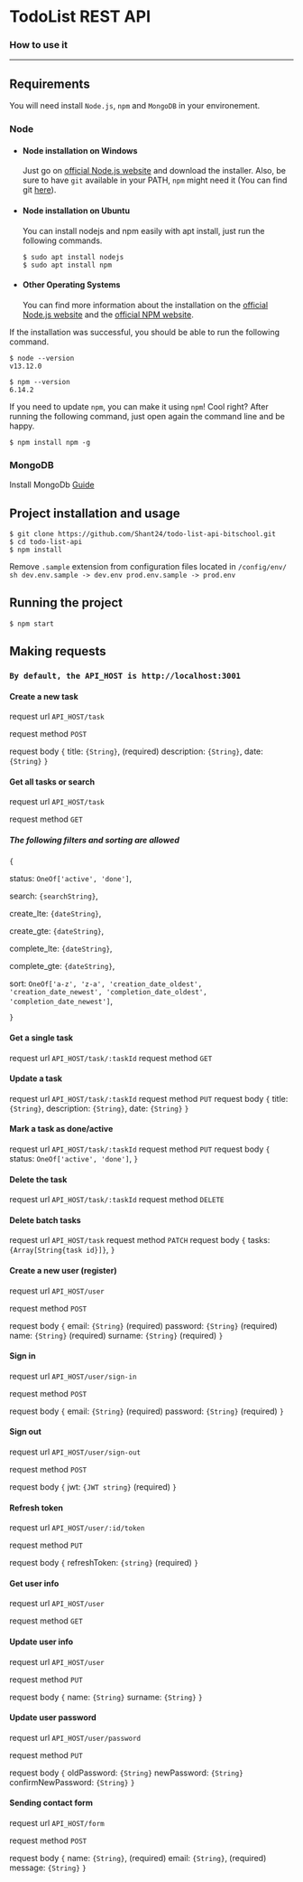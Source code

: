 # TodoList REST API

### How to use it

---
## Requirements

You will need install `Node.js`, `npm` and `MongoDB`  in your environement.

### Node
- #### Node installation on Windows

  Just go on [official Node.js website](https://nodejs.org/) and download the installer.
Also, be sure to have `git` available in your PATH, `npm` might need it (You can find git [here](https://git-scm.com/)).

- #### Node installation on Ubuntu

  You can install nodejs and npm easily with apt install, just run the following commands.

      $ sudo apt install nodejs
      $ sudo apt install npm

- #### Other Operating Systems
  You can find more information about the installation on the [official Node.js website](https://nodejs.org/) and the [official NPM website](https://npmjs.org/).

If the installation was successful, you should be able to run the following command.

    $ node --version
    v13.12.0

    $ npm --version
    6.14.2

If you need to update `npm`, you can make it using `npm`! Cool right? After running the following command, just open again the command line and be happy.

    $ npm install npm -g

### MongoDB
 Install MongoDb [Guide](https://docs.mongodb.com/manual/administration/install-community/)

## Project installation and usage

    $ git clone https://github.com/Shant24/todo-list-api-bitschool.git
    $ cd todo-list-api
    $ npm install

Remove `.sample` extension from configuration files located in `/config/env/`
    ```sh
    dev.env.sample -> dev.env
    prod.env.sample -> prod.env
    ```

## Running the project

    $ npm start

## Making requests
### ``By default, the API_HOST is http://localhost:3001``

#### Create a new task
request url `API_HOST/task`

request method `POST`

request body 
`{`
title: `{String}`, (required)
description: `{String}`,
date: `{String}`
`}`  
 
 
#### Get all tasks or search
request url `API_HOST/task`

request method `GET`

##### The following filters and sorting are allowed
`{`

   status: `OneOf['active', 'done']`,

   search: `{searchString}`,
    
   create_lte: `{dateString}`,
    
   create_gte: `{dateString}`,
    
   complete_lte: `{dateString}`,
    
   complete_gte: `{dateString}`,
    
   sort: `OneOf['a-z', 'z-a', 'creation_date_oldest', 'creation_date_newest', 'completion_date_oldest', 'completion_date_newest']`,
   
`}`


#### Get a single task
request url `API_HOST/task/:taskId`
request method `GET`

#### Update a task
request url `API_HOST/task/:taskId`
request method `PUT`
request body 
`{`
title: `{String}`,
description: `{String}`,
date: `{String}`
`}`         
    
#### Mark a task as done/active
request url `API_HOST/task/:taskId`
request method `PUT`
request body 
`{`
status: `OneOf['active', 'done']`,
`}`    
    
#### Delete the task
request url `API_HOST/task/:taskId`
request method `DELETE`

#### Delete batch tasks
request url `API_HOST/task`
request method `PATCH`
request body 
`{`
tasks: `{Array[String{task id}]}`,
`}`  

#### Create a new user (register)
request url `API_HOST/user`

request method `POST`

request body 
`{`
email: `{String}` (required)
password: `{String}` (required)
name: `{String}` (required)
surname: `{String}` (required)
`}`  

#### Sign in
request url `API_HOST/user/sign-in`

request method `POST`

request body 
`{`
email: `{String}` (required)
password: `{String}` (required)
`}`  

#### Sign out
request url `API_HOST/user/sign-out`

request method `POST`

request body 
`{`
jwt: `{JWT string}` (required)
`}`  

#### Refresh token
request url `API_HOST/user/:id/token`

request method `PUT`

request body
`{`
refreshToken: `{string}` (required)
`}`

#### Get user info
request url `API_HOST/user`

request method `GET`

#### Update user info
request url `API_HOST/user`

request method `PUT`

request body 
`{`
name: `{String}`
surname: `{String}`
`}`  

#### Update user password
request url `API_HOST/user/password`

request method `PUT`

request body 
`{`
oldPassword: `{String}`
newPassword: `{String}`
confirmNewPassword: `{String}`
`}` 

#### Sending contact form
request url `API_HOST/form`

request method `POST`

request body 
`{`
name: `{String}`, (required)
email: `{String}`, (required)
message: `{String}`
`}`  
